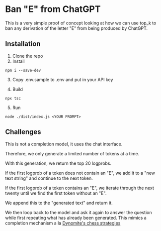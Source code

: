 # Ban "E" from ChatGPT

This is a very simple proof of concept looking at how we can use top_k to ban any derivation of the letter "E" from being produced by ChatGPT.

## Installation

1. Clone the repo
2. Install

```
npm i --save-dev
```
3. Copy .env.sample to .env and put in your API key

4. Build

```
npx tsc
```

5. Run

```
node ./dist/index.js <YOUR PROMPT>
```

## Challenges

This is not a completion model, it uses the chat interface.

Therefore, we only generate a limited number of tokens at a time.

With this generation, we return the top 20 logprobs.

If the first logprob of a token does not contain an "E", we add it to a "new text string" and continue to the next token.

If the first logprob of a token contains an "E", we iterate through the next twenty until we find the first token without an "E".

We append this to the "generated text" and return it.

We then loop back to the model and ask it again to answer the question while first repeating what has already been generated. This mimics a completion mechanism a la [Dynomite's chess strategies](https://dynomight.net/more-chess/)
